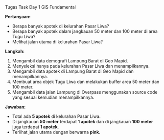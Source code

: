 Tugas Task Day 1 GIS Fundamental

**Pertanyaan:**

- Berapa banyak apotek di kelurahan Pasar Liwa?  
- Berapa banyak apotek dalam jangkauan 50 meter dan 100 meter di area Tugu Liwa?  
- Melihat jalan utama di kelurahan Pasar Liwa?  

**Langkah:**

1. Mengambil data demografi Lampung Barat di Geo Mapid.  
2. Menyeleksi hanya pada kelurahan Pasar Liwa dan menampilkannya.  
3. Mengambil data apotek di Lampung Barat di Geo Mapid dan menampilkannya.  
4. Membuat area objek Tugu Liwa dan melakukan buffer area 50 meter dan 100 meter.  
5. Mengambil data jalan Lampung di Overpass menggunakan source code yang sesuai kemudian menampilkannya.  

**Jawaban:**

- Total ada **5 apotek** di kelurahan Pasar Liwa.  
- Di jangkauan **50 meter** terdapat **1 apotek** dan di jangkauan **100 meter** juga terdapat **1 apotek**.  
- Terlihat jalan utama dengan berwarna **pink**.
